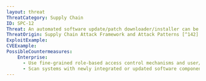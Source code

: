 ```yaml
---
layout: threat
ThreatCategory: Supply Chain
ID: SPC-12
Threat: An automated software update/patch downloader/installer can be corrupted to download malicious code and apply it to systems being sustained.
ThreatOrigin: Supply Chain Attack Framework and Attack Patterns [^142]
ExploitExample:
CVEExample:
PossibleCountermeasures:
    Enterprise:
      - Use fine-grained role-based access control mechanisms and user/service roles that reduce the potential that malicious installation or upgrade packages can introduce malware outside of files and directories allocated to the associated software
      - Scan systems with newly integrated or updated software components for indicators of compromise prior to production use
---
```

